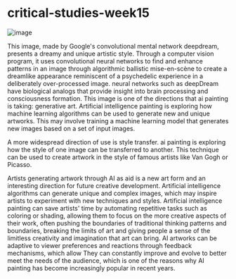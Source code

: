 # critical-studies-week15
![image](https://user-images.githubusercontent.com/119873931/224163781-6a7c1139-c07f-431c-9f5c-35bd34c6535d.png)

This image, made by Google's convolutional mental network deepdream, presents a dreamy and unique artistic style. Through a computer vision program, it uses convolutional neural networks to find and enhance patterns in an image through algorithmic ballistic mise-en-scène to create a dreamlike appearance reminiscent of a psychedelic experience in a deliberately over-processed image. neural networks such as deepDream have biological analogs that provide insight into brain processing and consciousness formation. This image is one of the directions that ai painting is taking: generative art. Artificial intelligence painting is exploring how machine learning algorithms can be used to generate new and unique artworks. This may involve training a machine learning model that generates new images based on a set of input images.

A more widespread direction of use is style transfer. ai painting is exploring how the style of one image can be transferred to another. This technique can be used to create artwork in the style of famous artists like Van Gogh or Picasso.

Artists generating artwork through AI as aid is a new art form and an interesting direction for future creative development. Artificial intelligence algorithms can generate unique and complex images, which may inspire artists to experiment with new techniques and styles. Artificial intelligence painting can save artists' time by automating repetitive tasks such as coloring or shading, allowing them to focus on the more creative aspects of their work, often pushing the boundaries of traditional thinking patterns and boundaries, breaking the limits of art and giving people a sense of the limitless creativity and imagination that art can bring. AI artworks can be adaptive to viewer preferences and reactions through feedback mechanisms, which allow They can constantly improve and evolve to better meet the needs of the audience, which is one of the reasons why AI painting has become increasingly popular in recent years.


